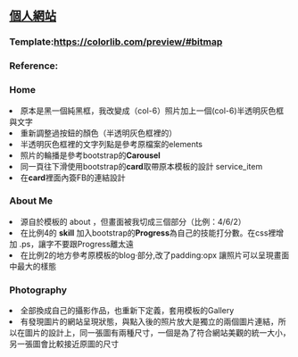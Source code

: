 <h2><a href="https://jieyhsu.github.io/jieyhsu">個人網站</a></h2>
<hw>
<h3><b>Template</b>:<a href="https://colorlib.com/preview/#bitmap">https://colorlib.com/preview/#bitmap</a></h3>
    <h3><b>Reference</b>:</h3>
   <p> <h3>Home</h3>
    <li>原本是黑一個純黑框，我改變成（col-6）照片加上一個(col-6)半透明灰色框與文字</li>
    <li>重新調整過按鈕的顏色（半透明灰色框裡的）</li>
    <li>半透明灰色框裡的文字列點是參考原檔案的elements</li>
    <li>照片的輪播是參考bootstrap的<b>Carousel</b></li>
    <li>同一頁往下滑使用bootstrap的<b>card</b>取帶原本模板的設計 service_item </li>
    <li>在<b>card</b>裡面內簽FB的連結設計</li>
    <h3>About Me</h3>
    <li>源自於模板的 about ，但畫面被我切成三個部分（比例：4/6/2）</li>
    <li>在比例4的 <b>skill</b> 加入bootstrap的<b>Progress</b>為自己的技能打分數。在css裡增加 .ps，讓字不要跟Progress離太遠</li>
    <li>在比例2的地方參考原模板的blog·部分,改了padding:opx 讓照片可以呈現畫面中最大的樣態</li>
    <h3>Photography</h3>
    <li>全部換成自己的攝影作品，也重新下定義，套用模板的Gallery</li>
    <li>有發現圖片的網站呈現狀態，與點入後的照片放大是獨立的兩個圖片連結，所以在圖片的設計上，同一張圖有兩種尺寸，一個是為了符合網站美觀的統一大小，另一張圖會比較接近原圖的尺寸</li>
</p>
